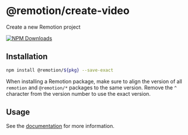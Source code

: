 # @remotion/create-video
 
Create a new Remotion project
 
[![NPM Downloads](https://img.shields.io/npm/dm/create-video.svg?style=flat&color=black&label=Downloads)](https://npmcharts.com/compare/create-video?minimal=true)
 
## Installation
 
```bash
npm install @remotion/${pkg} --save-exact
```
 
When installing a Remotion package, make sure to align the version of all `remotion` and `@remotion/*` packages to the same version.
Remove the `^` character from the version number to use the exact version.
 
## Usage
 
See the [documentation](https://remotion.dev/templates) for more information.
